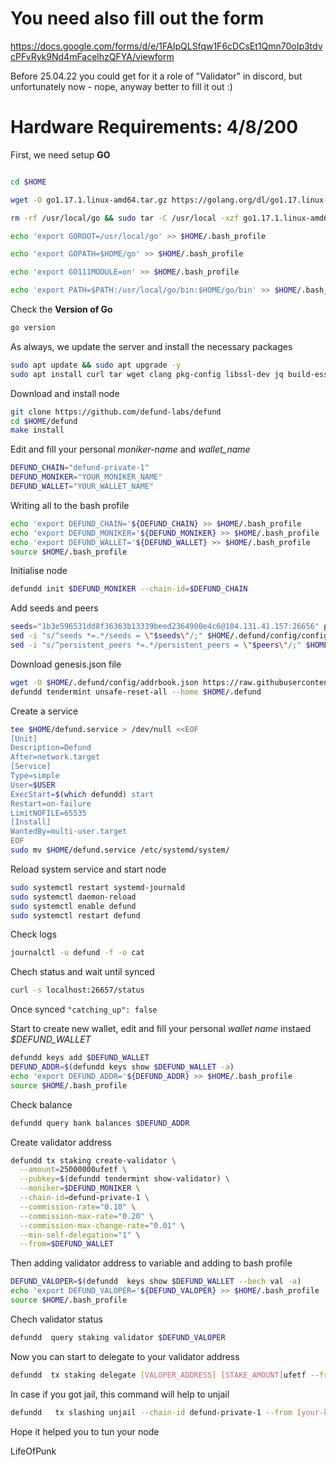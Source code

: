 # **You need also fill out the form**
https://docs.google.com/forms/d/e/1FAIpQLSfqw1F6cDCsEt1Qmn70oIp3tdvcPFvRyk9Nd4mFacelhzQFYA/viewform

Before 25.04.22 you could get for it a role of "Validator" in discord, but unfortunately now - nope,
anyway better to fill it out :)

# Hardware Requirements: 4/8/200
First, we need setup **GO**


```bash

cd $HOME

wget -O go1.17.1.linux-amd64.tar.gz https://golang.org/dl/go1.17.linux-amd64.tar.gz

rm -rf /usr/local/go && sudo tar -C /usr/local -xzf go1.17.1.linux-amd64.tar.gz && rm go1.17.1.linux-amd64.tar.gz

echo 'export GOROOT=/usr/local/go' >> $HOME/.bash_profile

echo 'export GOPATH=$HOME/go' >> $HOME/.bash_profile

echo 'export GO111MODULE=on' >> $HOME/.bash_profile

echo 'export PATH=$PATH:/usr/local/go/bin:$HOME/go/bin' >> $HOME/.bash_profile && . $HOME/.bash_profile

```
Check the **Version of Go**
```bash
go version
```

As always, we update the server and install the necessary packages

```bash
sudo apt update && sudo apt upgrade -y
sudo apt install curl tar wget clang pkg-config libssl-dev jq build-essential bsdmainutils git make ncdu gcc git jq chrony liblz4-tool -y
```

Download and install node
```bash
git clone https://github.com/defund-labs/defund
cd $HOME/defund
make install
```

Edit and fill your personal _moniker-name_ and _wallet_name_
```bash
DEFUND_CHAIN="defund-private-1"
DEFUND_MONIKER="YOUR_MONIKER_NAME"
DEFUND_WALLET="YOUR_WALLET_NAME"
```

Writing all to the bash profile
```bash
echo 'export DEFUND_CHAIN='${DEFUND_CHAIN} >> $HOME/.bash_profile
echo 'export DEFUND_MONIKER='${DEFUND_MONIKER} >> $HOME/.bash_profile
echo 'export DEFUND_WALLET='${DEFUND_WALLET} >> $HOME/.bash_profile
source $HOME/.bash_profile
```

Initialise node
```bash
defundd init $DEFUND_MONIKER --chain-id=$DEFUND_CHAIN
```

Add seeds and peers
```bash
seeds="1b3e596531dd8f36363b13339beed2364900e4c6@104.131.41.157:26656" peers="111ba4e5ae97d5f294294ea6ca03c17506465ec5@208.68.39.221:26656,26c42b6c3e8940c5433a5601464c4b370ab32cb4@139.162.146.250:26656"
sed -i "s/^seeds *=.*/seeds = \"$seeds\"/;" $HOME/.defund/config/config.toml
sed -i "s/^persistent_peers *=.*/persistent_peers = \"$peers\"/;" $HOME/.defund/config/config.toml
```

Download genesis.json file
```bash
wget -O $HOME/.defund/config/addrbook.json https://raw.githubusercontent.com/sowell-owen/defund-addrbook/main/addrbook.json
defundd tendermint unsafe-reset-all --home $HOME/.defund
```

Create a service
```bash
tee $HOME/defund.service > /dev/null <<EOF
[Unit]
Description=Defund
After=network.target
[Service]
Type=simple
User=$USER
ExecStart=$(which defundd) start
Restart=on-failure
LimitNOFILE=65535
[Install]
WantedBy=multi-user.target
EOF
sudo mv $HOME/defund.service /etc/systemd/system/
```

Reload system service and start node
```bash
sudo systemctl restart systemd-journald
sudo systemctl daemon-reload
sudo systemctl enable defund
sudo systemctl restart defund
```

Check logs
```bash
journalctl -u defund -f -o cat
```

Chech status and wait until synced
```bash
curl -s localhost:26657/status
```

Once synced `"catching_up": false`

Start to create new wallet, edit and fill your personal _wallet name_ instaed _$DEFUND_WALLET_
```bash
defundd keys add $DEFUND_WALLET
DEFUND_ADDR=$(defundd keys show $DEFUND_WALLET -a)
echo 'export DEFUND_ADDR='${DEFUND_ADDR} >> $HOME/.bash_profile
source $HOME/.bash_profile
```

Check balance
```bash
defundd query bank balances $DEFUND_ADDR
```

Create validator address
```bash
defundd tx staking create-validator \
  --amount=25000000ufetf \
  --pubkey=$(defundd tendermint show-validator) \
  --moniker=$DEFUND_MONIKER \
  --chain-id=defund-private-1 \
  --commission-rate="0.10" \
  --commission-max-rate="0.20" \
  --commission-max-change-rate="0.01" \
  --min-self-delegation="1" \
  --from=$DEFUND_WALLET
```

Then adding validator address to variable and adding to bash profile
```bash
DEFUND_VALOPER=$(defundd  keys show $DEFUND_WALLET --bech val -a)
echo 'export DEFUND_VALOPER='${DEFUND_VALOPER} >> $HOME/.bash_profile
source $HOME/.bash_profile
```

Chech validator status
```bash
defundd  query staking validator $DEFUND_VALOPER
```

Now you can start to delegate to your validator address
```bash
defundd  tx staking delegate [VALOPER_ADDRESS] [STAKE_AMOUNT]ufetf --from [your-key-name] --chain-id defund-private-1
```

In case if you got jail, this command will help to unjail
```bash
defundd   tx slashing unjail --chain-id defund-private-1 --from [your-key-name]
```


Hope it helped you to tun your node

LifeOfPunk




